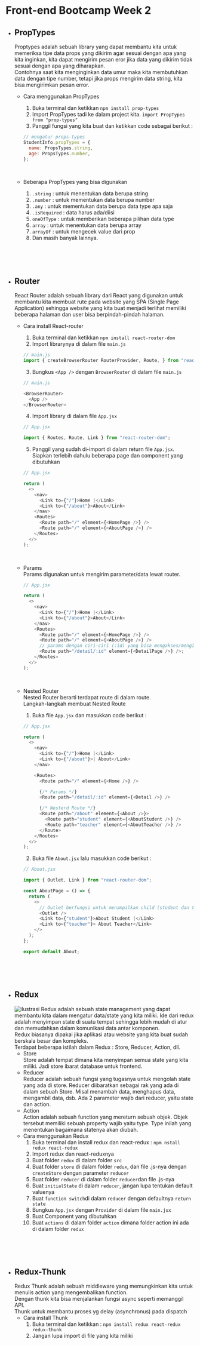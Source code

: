 # Front-end Bootcamp Week 2

- ## PropTypes

  Proptypes adalah sebuah library yang dapat membantu kita untuk memeriksa tipe data props yang dikirim agar sesuai dengan apa yang kita inginkan, kita dapat mengirim pesan eror jika data yang dikirim tidak sesuai dengan apa yang diharapkan. <br>
  Contohnya saat kita menginginkan data umur maka kita membutuhkan data dengan tipe number, tetapi jika props mengirim data string, kita bisa mengirimkan pesan error. <br>

  - Cara menggunakan PropTypes <br>
    1. Buka terminal dan ketikkan `npm install prop-types` <br>
    2. Import PropTypes tadi ke dalam project kita. `import PropTypes from "prop-types"` <br>
    3. Panggil fungsi yang kita buat dan ketikkan code sebagai berikut : <br>
    ```javascript
    // mengatur props-types
    StudentInfo.propTypes = {
      name: PropsTypes.string,
      age: PropsTypes.number,
    };
    ```
    <br>
  - Beberapa PropTypes yang bisa digunakan <br>

    1. `.string` : untuk menentukan data berupa string <br>
    2. `.number` : untuk mementukan data berupa number <br>
    3. `.any` : untuk mementukan data berupa data type apa saja <br>
    4. `.isRequired` : data harus ada/diisi <br>
    5. `oneOfType` : untuk memberikan beberapa pilihan data type <br>
    6. `array` : untuk menentukan data berupa array <br>
    7. `arrayOf` : untuk mengecek value dari prop <br>
    8. Dan masih banyak lainnya. <br>

<br><br><br>

- ## Router

  React Router adalah sebuah library dari React yang digunakan untuk membantu kita membuat rute pada website yang SPA (Single Page Application) sehingga website yang kita buat menjadi terlihat memiliki beberapa halaman dan user bisa berpindah-pindah halaman. <br>

  - Cara install React-router <br>

    1. Buka terminal dan ketikkan `npm install react-router-dom` <br>
    2. Import librarynya di dalam file `main.js` <br>

    ```javascript
    // main.js
    import { createBrowserRouter RouterProvider, Route, } from "react-router-dom";
    ```

    3. Bungkus `<App />` dengan `BrowserRouter` di dalam file `main.js`

    ```javascript
    // main.js

    <BrowserRouter>
      <App />
    </BrowserRouter>
    ```

    4. Import library di dalam file `App.jsx` <br>

    ```javascript
    // App.jsx

    import { Routes, Route, Link } from "react-router-dom";
    ```

    5. Panggil yang sudah di-import di dalam return file `App.jsx`. Siapkan terlebih dahulu beberapa page dan component yang dibutuhkan
       <br>

    ```javascript
    // App.jsx

    return (
      <>
        <nav>
          <Link to={"/"}>Home |</Link>
          <Link to={"/about"}>About</Link>
        </nav>
        <Routes>
          <Route path="/" element={<HomePage />} />
          <Route path="/" element={<AboutPage />} />
        </Routes>
      </>
    );
    ```

    <br>

  - Params <br>
    Params digunakan untuk mengirim parameter/data lewat router. <br>

    ```javascript
    // App.jsx

    return (
      <>
        <nav>
          <Link to={"/"}>Home |</Link>
          <Link to={"/about"}>About</Link>
        </nav>
        <Routes>
          <Route path="/" element={<HomePage />} />
          <Route path="/" element={<AboutPage />} />
          // params dengan ciri-ciri (:id) yang bisa mengakses/mengirim data sesuai dengan id-nya
          <Route path="/detail/:id" element={<DetailPage />} />;
        </Routes>
      </>
    );
    ```

    <br>

  - Nested Router <br>
    Nested Router berarti terdapat route di dalam route. <br>
    Langkah-langkah membuat Nested Route <br>

    1. Buka file `App.jsx` dan masukkan code berikut : <br>

    ```javascript
    // App.jsx

    return (
      <>
        <nav>
          <Link to={"/"}>Home |</Link>
          <Link to={"/about"}>| About</Link>
        </nav>

        <Routes>
          <Route path="/" element={<Home />} />

          {/* Params */}
          <Route path="/detail/:id" element={<Detail />} />

          {/* Nesterd Route */}
          <Route path="/about" element={<About />}>
            <Route path="student" element={<AboutStudent />} />
            <Route path="teacher" element={<AboutTeacher />} />
          </Route>
        </Routes>
      </>
    );
    ```

    2. Buka file `About.jsx` lalu masukkan code berikut : <br>

    ```javascript
    // About.jsx

    import { Outlet, Link } from "react-router-dom";

    const AboutPage = () => {
      return (
        <>
          // Outlet berfungsi untuk menampilkan child (student dan teacher) yang dimiliki parentnya (About.jsx)
          <Outlet />
          <Link to={"student"}>About Student |</Link>
          <Link to={"teacher"}> About Teacher</Link>
        </>
      );
    };

    export default About;
    ```

<br><br><br>

- ## Redux
  ![ilustrasi](https://www.rlogical.com/wp-content/uploads/2021/07/Bildschirmfoto-2017-12-01-um-08.53.32.png)
  Redux adalah sebuah state management yang dapat membantu kita dalam mengatur data/state yang kita miliki. Ide dari redux adalah menyimpan state di suatu tempat sehingga lebih mudah di atur dan memudahkan dalam komunikasi data antar komponen. <br>
  Redux biasanya dipakai jika aplikasi atau website yang kita buat sudah berskala besar dan kompleks. <br>
  Terdapat beberapa istilah dalam Redux : Store, Reducer, Action, dll. <br>
  - Store <br>
    Store adalah tempat dimana kita menyimpan semua state yang kita miliki. Jadi store ibarat database untuk frontend. <br>
  - Reducer <br>
    Reducer adalah sebuah fungsi yang tugasnya untuk mengolah state yang ada di store. Reducer diibaratkan sebagai rak yang ada di dalam sebuah Store. Misal menambah data, menghapus data, mengambil data, dsb. Ada 2 parameter wajib dari reducer, yaitu state dan action. <br>
  - Action <br>
    Action adalah sebuah function yang mereturn sebuah objek. Objek tersebut memiliki sebuah property wajib yaitu type. Type inilah yang menentukan bagaimana statenya akan diubah. <br>
  - Cara menggunakan Redux <br>
    1. Buka terminal dan install redux dan react-redux : `npm nstall redux react-redux` <br>
    2. Import redux dan react-reduxnya <br>
    3. Buat folder `redux` di dalam folder `src` <nr>
    4. Buat folder `store` di dalam folder `redux`, dan file .js-nya dengan `createStore` dengan parameter `reducer` <br>
    5. Buat folder `reducer` di dalam folder `reducer`dan file .js-nya <br>
    6. Buat `initialState` di dalam `reducer`, jangan lupa tentukan default valuenya <br>
    7. Buat `function switch`di dalam `reducer` dengan defaultnya `return state` <br>
    8. Bungkus `App.jsx` dengan `Provider` di dalam file `main.jsx` <br>
    9. Buat Component yang dibutuhkan <br>
    10. Buat `actions` di dalam folder `action` dimana folder action ini ada di dalam folder `redux` <br>

<br><br><br>

- ## Redux-Thunk
  Redux Thunk adalah sebuah middleware yang memungkinkan kita untuk menulis action yang mengembalikan function. <br>
  Dengan thunk kita bisa menjalankan fungsi async seperti memanggil API. <br>
  Thunk untuk membantu proses yg delay (asynchronus) pada dispatch <br>
  - Cara install Thunk <br>
    1. Buka terminal dan ketikkan : <code>npm install redux react-redux redux-thunk</code> <br>
    2. Jangan lupa import di file yang kita miliki
